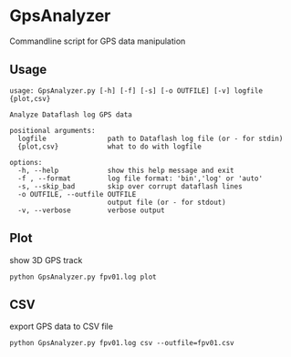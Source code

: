 # GpsAnalyzer

Commandline script for GPS data manipulation


## Usage
```commandline
usage: GpsAnalyzer.py [-h] [-f] [-s] [-o OUTFILE] [-v] logfile {plot,csv}

Analyze Dataflash log GPS data

positional arguments:
  logfile               path to Dataflash log file (or - for stdin)
  {plot,csv}            what to do with logfile

options:
  -h, --help            show this help message and exit
  -f , --format         log file format: 'bin','log' or 'auto'
  -s, --skip_bad        skip over corrupt dataflash lines
  -o OUTFILE, --outfile OUTFILE
                        output file (or - for stdout)
  -v, --verbose         verbose output
```

## Plot
show 3D GPS track
```commandline
python GpsAnalyzer.py fpv01.log plot
```

## CSV
export GPS data to CSV file
```commandline
python GpsAnalyzer.py fpv01.log csv --outfile=fpv01.csv
```
